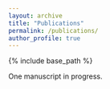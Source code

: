 ```yaml
---
layout: archive
title: "Publications"
permalink: /publications/
author_profile: true
---
```


{% include base_path %}

One manuscript in progress.
